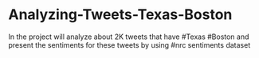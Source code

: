 # Analyzing-Tweets-Texas-Boston
In the project will analyze about 2K tweets that have #Texas #Boston and present the sentiments for these tweets by using #nrc sentiments dataset
